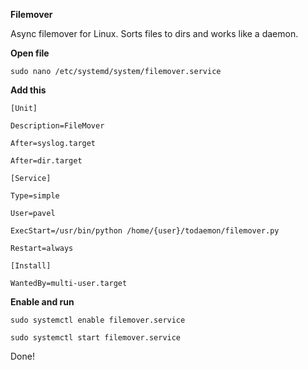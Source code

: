 **Filemover**

Async filemover for Linux.
Sorts files to dirs and works like a daemon.

**Open file**

````
sudo nano /etc/systemd/system/filemover.service
````
**Add this**
```
[Unit]

Description=FileMover

After=syslog.target

After=dir.target

[Service]

Type=simple

User=pavel

ExecStart=/usr/bin/python /home/{user}/todaemon/filemover.py

Restart=always

[Install]

WantedBy=multi-user.target
```

**Enable and run**
````
sudo systemctl enable filemover.service

sudo systemctl start filemover.service
````

Done!